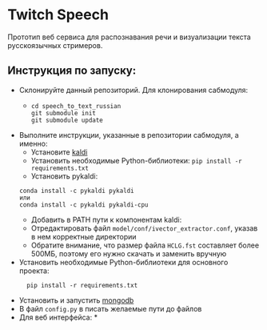 # Twitch Speech
Прототип веб сервиса для распознавания речи и визуализации текста русскоязычных стримеров.

## Инструкция по запуску:
* Склонируйте данный репозиторий. Для клонирования сабмодуля:
    * ```
      cd speech_to_text_russian
      git submodule init
      git submodule update
      ```
* Выполните инструкции, указанные в репозитории сабмодуля, а именно:
    * Установите [kaldi](https://kaldi-asr.org/doc/tutorial_setup.html)
    * Установить необходимые Python-библиотеки:
    ```pip install -r requirements.txt```
    * Установить pykaldi: 
    ```
    conda install -c pykaldi pykaldi
    или  
    conda install -c pykaldi pykaldi-cpu
    ```
    * Добавить в PATH пути к компонентам kaldi:
    * Отредактировать файл `model/conf/ivector_extractor.conf`, указав в нем корректные директории
    * Обратите внимание, что размер файла `HCLG.fst` составляет более 500МБ, поэтому его нужно скачать и заменить вручную
* Установить необходимые Python-библиотеки для основного проекта:
  ```
    pip install -r requirements.txt
  ```
* Установить и запустить [mongodb](https://docs.mongodb.com/manual/tutorial/)
* В файл `config.py` в писать желаемые пути до файлов
* Для веб интерфейса:
    * 